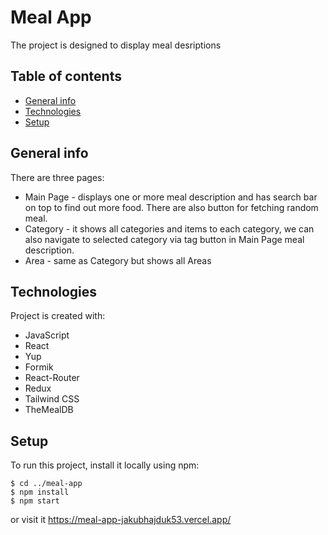 # Meal App

The project is designed to display meal desriptions

## Table of contents
* [General info](#general-info)
* [Technologies](#technologies)
* [Setup](#setup)

## General info
There are three pages:
* Main Page - displays one or more meal description and has search bar on top to find out more food. There are also button for fetching random meal.
* Category - it shows all categories and items to each category, we can also navigate to selected category via tag button in Main Page meal description.
* Area - same as Category but shows all Areas
	
## Technologies
Project is created with:
* JavaScript
* React
* Yup
* Formik
* React-Router
* Redux
* Tailwind CSS
* TheMealDB
	
## Setup
To run this project, install it locally using npm:

```
$ cd ../meal-app
$ npm install
$ npm start
```
or visit it https://meal-app-jakubhajduk53.vercel.app/

